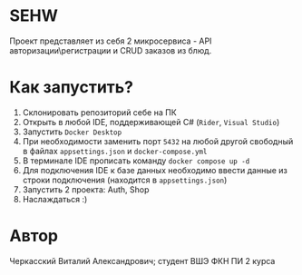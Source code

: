 # SEHW
Проект представляет из себя 2 микросервиса - API авторизации\регистрации и CRUD заказов из блюд.

# Как запустить?
1. Склонировать репозиторий себе на ПК
2. Открыть в любой IDE, поддерживающей C# (`Rider`, `Visual Studio`)
3. Запустить `Docker Desktop`
4. При необходимости заменить порт `5432` на любой другой свободный в файлах `appsettings.json` и `docker-compose.yml`
5. В терминале IDE прописать команду `docker compose up -d`
6. Для подключения IDE к базе данных необходимо ввести данные из строки подключения (находится в `appsettings.json`)
7. Запустить 2 проекта: Auth, Shop
8. Наслаждаться :)

# Автор
Черкасский Виталий Александрович; студент ВШЭ ФКН ПИ 2 курса
